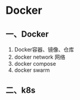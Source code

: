 # Docker

## 一、Docker
1. Docker容器、镜像、仓库
2. docker network 网络
3. docker compose
4. docker swarm

## 二、k8s
